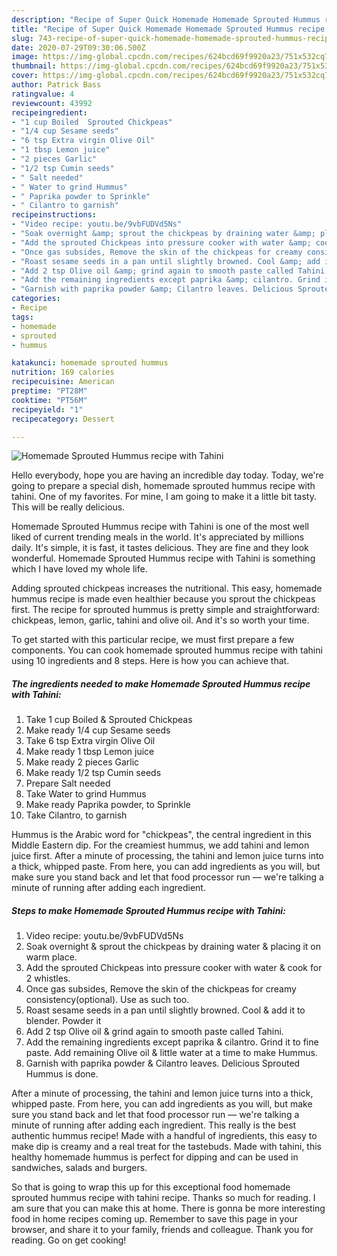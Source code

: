```yaml
---
description: "Recipe of Super Quick Homemade Homemade Sprouted Hummus recipe with Tahini"
title: "Recipe of Super Quick Homemade Homemade Sprouted Hummus recipe with Tahini"
slug: 743-recipe-of-super-quick-homemade-homemade-sprouted-hummus-recipe-with-tahini
date: 2020-07-29T09:30:06.500Z
image: https://img-global.cpcdn.com/recipes/624bcd69f9920a23/751x532cq70/homemade-sprouted-hummus-recipe-with-tahini-recipe-main-photo.jpg
thumbnail: https://img-global.cpcdn.com/recipes/624bcd69f9920a23/751x532cq70/homemade-sprouted-hummus-recipe-with-tahini-recipe-main-photo.jpg
cover: https://img-global.cpcdn.com/recipes/624bcd69f9920a23/751x532cq70/homemade-sprouted-hummus-recipe-with-tahini-recipe-main-photo.jpg
author: Patrick Bass
ratingvalue: 4
reviewcount: 43992
recipeingredient:
- "1 cup Boiled  Sprouted Chickpeas"
- "1/4 cup Sesame seeds"
- "6 tsp Extra virgin Olive Oil"
- "1 tbsp Lemon juice"
- "2 pieces Garlic"
- "1/2 tsp Cumin seeds"
- " Salt needed"
- " Water to grind Hummus"
- " Paprika powder to Sprinkle"
- " Cilantro to garnish"
recipeinstructions:
- "Video recipe: youtu.be/9vbFUDVd5Ns"
- "Soak overnight &amp; sprout the chickpeas by draining water &amp; placing it on warm place."
- "Add the sprouted Chickpeas into pressure cooker with water &amp; cook for 2 whistles."
- "Once gas subsides, Remove the skin of the chickpeas for creamy consistency(optional). Use as such too."
- "Roast sesame seeds in a pan until slightly browned. Cool &amp; add it to blender. Powder it"
- "Add 2 tsp Olive oil &amp; grind again to smooth paste called Tahini."
- "Add the remaining ingredients except paprika &amp; cilantro. Grind it to fine paste. Add remaining Olive oil &amp; little water at a time to make Hummus."
- "Garnish with paprika powder &amp; Cilantro leaves. Delicious Sprouted Hummus is done."
categories:
- Recipe
tags:
- homemade
- sprouted
- hummus

katakunci: homemade sprouted hummus 
nutrition: 169 calories
recipecuisine: American
preptime: "PT28M"
cooktime: "PT56M"
recipeyield: "1"
recipecategory: Dessert

---
```



![Homemade Sprouted Hummus recipe with Tahini](https://img-global.cpcdn.com/recipes/624bcd69f9920a23/751x532cq70/homemade-sprouted-hummus-recipe-with-tahini-recipe-main-photo.jpg)

Hello everybody, hope you are having an incredible day today. Today, we're going to prepare a special dish, homemade sprouted hummus recipe with tahini. One of my favorites. For mine, I am going to make it a little bit tasty. This will be really delicious.

Homemade Sprouted Hummus recipe with Tahini is one of the most well liked of current trending meals in the world. It's appreciated by millions daily. It's simple, it is fast, it tastes delicious. They are fine and they look wonderful. Homemade Sprouted Hummus recipe with Tahini is something which I have loved my whole life.

Adding sprouted chickpeas increases the nutritional. This easy, homemade hummus recipe is made even healthier because you sprout the chickpeas first. The recipe for sprouted hummus is pretty simple and straightforward: chickpeas, lemon, garlic, tahini and olive oil. And it&#39;s so worth your time.


To get started with this particular recipe, we must first prepare a few components. You can cook homemade sprouted hummus recipe with tahini using 10 ingredients and 8 steps. Here is how you can achieve that.

<!--inarticleads1-->

##### The ingredients needed to make Homemade Sprouted Hummus recipe with Tahini:

1. Take 1 cup Boiled &amp; Sprouted Chickpeas
1. Make ready 1/4 cup Sesame seeds
1. Take 6 tsp Extra virgin Olive Oil
1. Make ready 1 tbsp Lemon juice
1. Make ready 2 pieces Garlic
1. Make ready 1/2 tsp Cumin seeds
1. Prepare  Salt needed
1. Take  Water to grind Hummus
1. Make ready  Paprika powder, to Sprinkle
1. Take  Cilantro, to garnish


Hummus is the Arabic word for &#34;chickpeas&#34;, the central ingredient in this Middle Eastern dip. For the creamiest hummus, we add tahini and lemon juice first. After a minute of processing, the tahini and lemon juice turns into a thick, whipped paste. From here, you can add ingredients as you will, but make sure you stand back and let that food processor run — we&#39;re talking a minute of running after adding each ingredient. 

<!--inarticleads2-->

##### Steps to make Homemade Sprouted Hummus recipe with Tahini:

1. Video recipe: youtu.be/9vbFUDVd5Ns
1. Soak overnight &amp; sprout the chickpeas by draining water &amp; placing it on warm place.
1. Add the sprouted Chickpeas into pressure cooker with water &amp; cook for 2 whistles.
1. Once gas subsides, Remove the skin of the chickpeas for creamy consistency(optional). Use as such too.
1. Roast sesame seeds in a pan until slightly browned. Cool &amp; add it to blender. Powder it
1. Add 2 tsp Olive oil &amp; grind again to smooth paste called Tahini.
1. Add the remaining ingredients except paprika &amp; cilantro. Grind it to fine paste. Add remaining Olive oil &amp; little water at a time to make Hummus.
1. Garnish with paprika powder &amp; Cilantro leaves. Delicious Sprouted Hummus is done.


After a minute of processing, the tahini and lemon juice turns into a thick, whipped paste. From here, you can add ingredients as you will, but make sure you stand back and let that food processor run — we&#39;re talking a minute of running after adding each ingredient. This really is the best authentic hummus recipe! Made with a handful of ingredients, this easy to make dip is creamy and a real treat for the tastebuds. Made with tahini, this healthy homemade hummus is perfect for dipping and can be used in sandwiches, salads and burgers. 

So that is going to wrap this up for this exceptional food homemade sprouted hummus recipe with tahini recipe. Thanks so much for reading. I am sure that you can make this at home. There is gonna be more interesting food in home recipes coming up. Remember to save this page in your browser, and share it to your family, friends and colleague. Thank you for reading. Go on get cooking!
